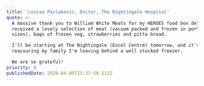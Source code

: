 ```yaml
---
title: 'Louisa Pavlakovic, Doctor, The Nightingale Hospital'
quote: >-
  A massive thank you to William White Meats for my HEROES food box delivery. We
  received a lovely selection of meat (vacuum packed and frozen in portion
  sizes), bags of frozen veg, strawberries and pitta bread.

  I'll be starting at The Nightingale (Excel Centre) tomorrow, and it's so
  reassuring my family I'm leaving behind a well stocked freezer.

  We are so grateful!
priority: 0
publishedDate: 2020-04-05T13:37:50.512Z
---
```

